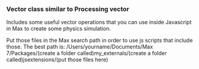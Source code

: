 ### Vector class similar to Processing vector 
Includes some useful vector operations that you can use inside Javascript in Max to create some physics simulation. 

Put those files in the Max search path in order to use js scripts that include those.
The best path is: /Users/yourname/Documents/Max 7/Packages/(create a folder called)my_externals/(create a folder called)jsextensions/(put those files here)
